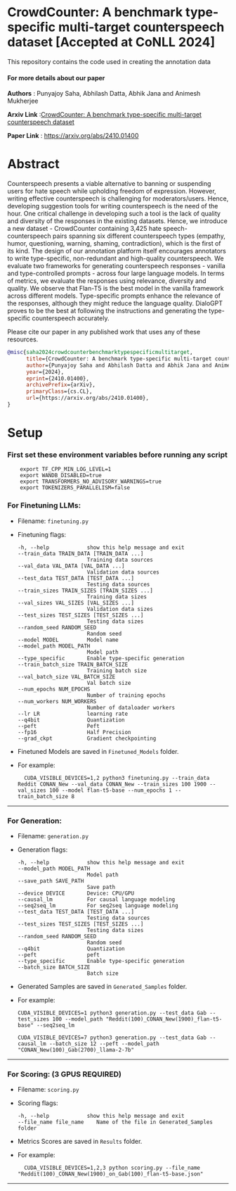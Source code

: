 # CrowdCounter: A benchmark type-specific multi-target counterspeech dataset [Accepted at CoNLL 2024]
This repository contains the code used in creating the annotation data

#### For more details about our paper

**Authors** : Punyajoy Saha, Abhilash Datta, Abhik Jana and Animesh Mukherjee

**Arxiv Link** :[CrowdCounter: A benchmark type-specific multi-target counterspeech dataset]()

**Paper Link** : https://arxiv.org/abs/2410.01400

# Abstract

Counterspeech presents a viable alternative to banning or suspending users for hate speech while upholding freedom of expression. However, writing effective counterspeech is challenging for moderators/users. Hence, developing suggestion tools for writing counterspeech is the need of the hour. One critical challenge in developing such a tool is the lack of quality and diversity of the responses in the existing datasets. Hence, we introduce a new dataset - CrowdCounter containing 3,425 hate speech-counterspeech pairs spanning six different counterspeech types (empathy, humor, questioning, warning, shaming, contradiction), which is the first of its kind. The design of our annotation platform itself encourages annotators to write type-specific, non-redundant and high-quality counterspeech. We evaluate two frameworks for generating counterspeech responses - vanilla and type-controlled prompts - across four large language models. In terms of metrics, we evaluate the responses using relevance, diversity and quality. We observe that Flan-T5 is the best model in the vanilla framework across different models. Type-specific prompts enhance the relevance of the responses, although they might reduce the language quality. DialoGPT proves to be the best at following the instructions and generating the type-specific counterspeech accurately. 

Please cite our paper in any published work that uses any of these resources.

~~~bibtex
@misc{saha2024crowdcounterbenchmarktypespecificmultitarget,
      title={CrowdCounter: A benchmark type-specific multi-target counterspeech dataset}, 
      author={Punyajoy Saha and Abhilash Datta and Abhik Jana and Animesh Mukherjee},
      year={2024},
      eprint={2410.01400},
      archivePrefix={arXiv},
      primaryClass={cs.CL},
      url={https://arxiv.org/abs/2410.01400}, 
}
~~~

# Setup

### First set these environment variables before running any script
```
    export TF_CPP_MIN_LOG_LEVEL=1
    export WANDB_DISABLED=true 
    export TRANSFORMERS_NO_ADVISORY_WARNINGS=true
    export TOKENIZERS_PARALLELISM=false
```

### For Finetuning LLMs:

- Filename: `finetuning.py`

- Finetuning flags:

      -h, --help            show this help message and exit
      --train_data TRAIN_DATA [TRAIN_DATA ...]
                            Training data sources
      --val_data VAL_DATA [VAL_DATA ...]
                            Validation data sources
      --test_data TEST_DATA [TEST_DATA ...]
                            Testing data sources
      --train_sizes TRAIN_SIZES [TRAIN_SIZES ...]
                            Training data sizes
      --val_sizes VAL_SIZES [VAL_SIZES ...]
                            Validation data sizes
      --test_sizes TEST_SIZES [TEST_SIZES ...]
                            Testing data sizes
      --random_seed RANDOM_SEED
                            Random seed
      --model MODEL         Model name
      --model_path MODEL_PATH
                            Model path
      --type_specific       Enable type-specific generation
      --train_batch_size TRAIN_BATCH_SIZE
                            Training batch size
      --val_batch_size VAL_BATCH_SIZE
                            Val batch size
      --num_epochs NUM_EPOCHS
                            Number of training epochs
      --num_workers NUM_WORKERS
                            Number of dataloader workers
      --lr LR               learning rate
      --q4bit               Quantization
      --peft                Peft
      --fp16                Half Precision
      --grad_ckpt           Gradient checkpointing
  
- Finetuned Models are saved in `Finetuned_Models` folder.

- For example: 
  ```
    CUDA_VISIBLE_DEVICES=1,2 python3 finetuning.py --train_data Reddit CONAN_New --val_data CONAN_New --train_sizes 100 1900 --val_sizes 100 --model flan-t5-base --num_epochs 1 --train_batch_size 8
  ```
    
<hr>

### For Generation:

- Filename: `generation.py`

- Generation flags:
  
      -h, --help            show this help message and exit
      --model_path MODEL_PATH
                            Model path
      --save_path SAVE_PATH
                            Save path
      --device DEVICE       Device: CPU/GPU
      --causal_lm           For causal language modeling
      --seq2seq_lm          For seq2seq language modeling
      --test_data TEST_DATA [TEST_DATA ...]
                            Testing data sources
      --test_sizes TEST_SIZES [TEST_SIZES ...]
                            Testing data sizes
      --random_seed RANDOM_SEED
                            Random seed
      --q4bit               Quantization
      --peft                peft
      --type_specific       Enable type-specific generation
      --batch_size BATCH_SIZE
                            Batch size
   
- Generated Samples are saved in `Generated_Samples` folder.

- For example:
    ```
    CUDA_VISIBLE_DEVICES=1 python3 generation.py --test_data Gab --test_sizes 100 --model_path "Reddit(100)_CONAN_New(1900)_flan-t5-base" --seq2seq_lm
    ```
    ```
    CUDA_VISIBLE_DEVICES=7 python3 generation.py --test_data Gab --causal_lm --batch_size 12 --peft --model_path "CONAN_New(100)_Gab(2700)_llama-2-7b"
    ```
    
<hr>

### For Scoring: (3 GPUS REQUIRED)

- Filename: `scoring.py`

- Scoring flags:

      -h, --help            show this help message and exit
      --file_name file_name    Name of the file in Generated_Samples folder

- Metrics Scores are saved in `Results` folder.

- For example:
  ```
    CUDA_VISIBLE_DEVICES=1,2,3 python scoring.py --file_name "Reddit(100)_CONAN_New(1900)_on_Gab(100)_flan-t5-base.json"
  ```
  
<hr>
